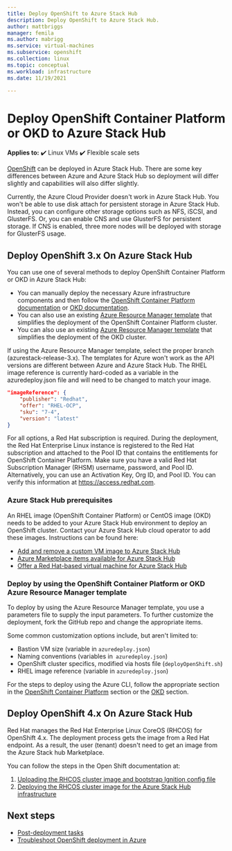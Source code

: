 ```yaml
---
title: Deploy OpenShift to Azure Stack Hub 
description: Deploy OpenShift to Azure Stack Hub.
author: mattbriggs
manager: femila
ms.author: mabrigg
ms.service: virtual-machines
ms.subservice: openshift
ms.collection: linux
ms.topic: conceptual
ms.workload: infrastructure
ms.date: 11/19/2021

---
```


# Deploy OpenShift Container Platform or OKD to Azure Stack Hub

**Applies to:** :heavy_check_mark: Linux VMs :heavy_check_mark: Flexible scale sets 

[OpenShift](openshift-get-started.md) can be deployed in Azure Stack Hub. There are some key differences between Azure and Azure Stack Hub so deployment will differ slightly and capabilities will also differ slightly.

Currently, the Azure Cloud Provider doesn't work in Azure Stack Hub. You won't be able to use disk attach for persistent storage in Azure Stack Hub. Instead, you can configure other storage options such as NFS, iSCSI, and GlusterFS. Or, you can enable CNS and use GlusterFS for persistent storage. If CNS is enabled, three more nodes will be deployed with storage for GlusterFS usage.

## Deploy OpenShift 3.x On Azure Stack Hub

You can use one of several methods to deploy OpenShift Container Platform or OKD in Azure Stack Hub:

- You can manually deploy the necessary Azure infrastructure components and then follow the [OpenShift Container Platform documentation](https://docs.openshift.com/container-platform) or [OKD documentation](https://docs.okd.io).
- You can also use an existing [Azure Resource Manager template](https://github.com/Microsoft/openshift-container-platform/) that simplifies the deployment of the OpenShift Container Platform cluster.
- You can also use an existing [Azure Resource Manager template](https://github.com/Microsoft/openshift-origin) that simplifies the deployment of the OKD cluster.

If using the Azure Resource Manager template, select the proper branch (azurestack-release-3.x). The templates for Azure won't work as the API versions are different between Azure and Azure Stack Hub. The RHEL image reference is currently hard-coded as a variable in the azuredeploy.json file and will need to be changed to match your image.

```json
"imageReference": {
    "publisher": "Redhat",
    "offer": "RHEL-OCP",
    "sku": "7-4",
    "version": "latest"
}
```

For all options, a Red Hat subscription is required. During the deployment, the Red Hat Enterprise Linux instance is registered to the Red Hat subscription and attached to the Pool ID that contains the entitlements for OpenShift Container Platform.
Make sure you have a valid Red Hat Subscription Manager (RHSM) username, password, and Pool ID. Alternatively, you can use an Activation Key, Org ID, and Pool ID.  You can verify this information at https://access.redhat.com.

### Azure Stack Hub prerequisites

An RHEL image (OpenShift Container Platform) or CentOS image (OKD) needs to be added to your Azure Stack Hub environment to deploy an OpenShift cluster. Contact your Azure Stack Hub cloud operator to add these images. Instructions can be found here:

- [Add and remove a custom VM image to Azure Stack Hub](/azure-stack/operator/azure-stack-add-vm-image)
- [Azure Marketplace items available for Azure Stack Hub](/azure-stack/operator/azure-stack-marketplace-azure-items)
- [Offer a Red Hat-based virtual machine for Azure Stack Hub](/azure-stack/operator/azure-stack-redhat-create-upload-vhd)

### Deploy by using the OpenShift Container Platform or OKD Azure Resource Manager template

To deploy by using the Azure Resource Manager template, you use a parameters file to supply the input parameters. To further customize the deployment, fork the GitHub repo and change the appropriate items.

Some common customization options include, but aren't limited to:

- Bastion VM size (variable in `azuredeploy.json`)
- Naming conventions (variables in` azuredeploy.json`)
- OpenShift cluster specifics, modified via hosts file (`deployOpenShift.sh`)
- RHEL image reference (variable in `azuredeploy.json`)

For the steps to deploy using the Azure CLI, follow the appropriate section in the [OpenShift Container Platform](./openshift-container-platform-3x.md) section or the [OKD](./openshift-okd.md) section.
## Deploy OpenShift 4.x On Azure Stack Hub

Red Hat manages the Red Hat Enterprise Linux CoreOS (RHCOS) for OpenShift 4.x. The deployment process gets the image from a Red Hat endpoint. As a result, the user (tenant) doesn't need to get an image from the Azure Stack hub Marketplace.

You can follow the steps in the Open Shift documentation at:
1. [Uploading the RHCOS cluster image and bootstrap Ignition config file](https://docs.openshift.com/container-platform/4.9/installing/installing_azure_stack_hub/installing-azure-stack-hub-user-infra.html#installation-azure-user-infra-uploading-rhcos_installing-azure-stack-hub-user-infra)
2. [Deploying the RHCOS cluster image for the Azure Stack Hub infrastructure](https://docs.openshift.com/container-platform/4.9/installing/installing_azure_stack_hub/installing-azure-stack-hub-user-infra.html#installation-azure-user-infra-deploying-rhcos_installing-azure-stack-hub-user-infra)

## Next steps

- [Post-deployment tasks](./openshift-container-platform-3x-post-deployment.md)
- [Troubleshoot OpenShift deployment in Azure](./openshift-container-platform-3x-troubleshooting.md)